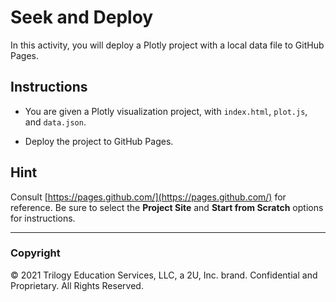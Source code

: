 # Seek and Deploy

In this activity, you will deploy a Plotly project with a local data file to GitHub Pages.

## Instructions

* You are given a Plotly visualization project, with `index.html`, `plot.js`, and `data.json`.

* Deploy the project to GitHub Pages.

## Hint

Consult [https://pages.github.com/](https://pages.github.com/) for reference. Be sure to select the **Project Site** and **Start from Scratch** options for instructions.

- - -

### Copyright

© 2021 Trilogy Education Services, LLC, a 2U, Inc. brand. Confidential and Proprietary. All Rights Reserved.
